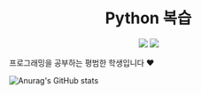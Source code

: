 # 　 　 　 　 　 Python 복습

<p align="center">
  <a href="https://discord.gg" target="_blank"><img src="https://img.shields.io/badge/매코＃0663-5865F2?style=plastic&logo=Discord&logoColor=5865F2"/></a>
  <a href="https://discord.gg" target="_blank"><img src="https://img.shields.io/badge/seokjw0727-181717?style=plastic&logo=Github&logoColor=181717"/></a>
</p>

프로그래밍을 공부하는 평범한 학생입니다 ♥

![Anurag's GitHub stats](https://github-readme-stats.vercel.app/api?username=seokjw0727&show_icons=true&theme=radical)



